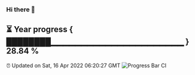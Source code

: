 ### Hi there 👋
⏳ Year progress { ████████▁▁▁▁▁▁▁▁▁▁▁▁▁▁▁▁▁▁▁▁▁▁ } 28.84 %
---
⏰ Updated on Sat, 16 Apr 2022 06:20:27 GMT
![Progress Bar CI](https://github.com/liununu/liununu/workflows/Progress%20Bar%20CI/badge.svg)

